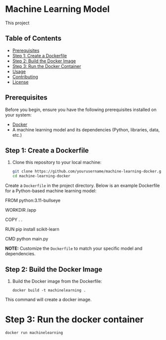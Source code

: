 # Machine Learning Model

This project 

## Table of Contents

- [Prerequisites](#prerequisites)
- [Step 1: Create a Dockerfile](#step-1-create-a-dockerfile)
- [Step 2: Build the Docker Image](#step-2-build-the-docker-image)
- [Step 3: Run the Docker Container](#step-3-run-the-docker-container)
- [Usage](#usage)
- [Contributing](#contributing)
- [License](#license)

## Prerequisites

Before you begin, ensure you have the following prerequisites installed on your system:

- [Docker](https://docs.docker.com/get-docker/)
- A machine learning model and its dependencies (Python, libraries, data, etc.)

## Step 1: Create a Dockerfile

1. Clone this repository to your local machine:

   ```bash
   git clone https://github.com/yourusername/machine-learning-docker.git
   cd machine-learning-docker
   ```

Create a `Dockerfile` in the project directory. Below is an example Dockerfile for a Python-based machine learning model:


FROM python:3.11-bullseye

WORKDIR /app

COPY . .

RUN pip install scikit-learn

CMD python main.py

**NOTE:** Customize the `Dockerfile` to match your specific model and dependencies.


## Step 2: Build the Docker Image

1. Build the Docker image from the Dockerfile:

   ```
   docker build -t machinelearning .
   ```

This command will create a docker image.


# Step 3: Run the docker container

```bash
docker run machinelearning
```
